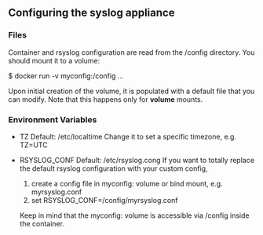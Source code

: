 ## Configuring the syslog appliance

### Files

Container and rsyslog configuration are read from the /config directory. You should
mount it to a volume:

  $ docker run -v myconfig:/config ...

Upon initial creation of the volume, it is populated with a default file that
you can modify. Note that this happens only for **volume** mounts.

### Environment Variables

- TZ
  Default: /etc/localtime
  Change it to set a specific timezone, e.g. TZ=UTC

- RSYSLOG_CONF
  Default: /etc/rsyslog.cong
  If you want to totally replace the default rsyslog configuration with
  your custom config,

  1. create a config file in myconfig: volume or bind mount, e.g. myrsyslog.conf
  2. set RSYSLOG_CONF=/config/myrsyslog.conf

  Keep in mind that the myconfig: volume is accessible via /config inside the
  container.
